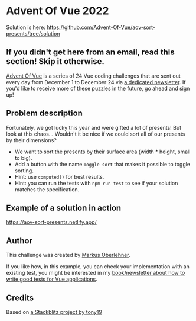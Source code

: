 # Advent Of Vue 2022

Solution is here: https://github.com/Advent-Of-Vue/aov-sort-presents/tree/solution

## If you didn't get here from an email, read this section! Skip it otherwise.

[Advent Of Vue](https://adventofvue.com) is a series of 24 Vue coding challenges that are sent out every day from December 1 to December 24 via [a dedicated newsletter](https://www.getrevue.co/profile/AdventOfVue). If you'd like to receive more of these puzzles in the future, go ahead and sign up!

## Problem description

Fortunately, we got lucky this year and were gifted a lot of presents! But look at this chaos... Wouldn't it be nice if we could sort all of our presents by their dimensions?

- We want to sort the presents by their surface area (width \* height, small to big).
- Add a button with the name `Toggle sort` that makes it possible to toggle sorting.
- Hint: use `computed()` for best results.
- Hint: you can run the tests with `npm run test` to see if your solution matches the specification.

## Example of a solution in action

https://aov-sort-presents.netlify.app/

## Author

This challenge was created by [Markus Oberlehner](https://twitter.com/MaOberlehner).

If you like how, in this example, you can check your implementation with an existing test, you might be interested in my [book/newsletter about how to write good tests for Vue applications](https://goodvuetests.com/).

## Credits

Based on [a Stackblitz project by tony19](https://stackblitz.com/edit/vue3-vite-starter)
